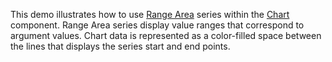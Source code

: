 This demo illustrates how to use [Range Area](https://docs.devexpress.com/Blazor/DevExpress.Blazor.DxChartRangeAreaSeries-3) series within the [Chart](https://docs.devexpress.com/Blazor/DevExpress.Blazor.DxChart-1) component. Range Area series display value ranges that correspond to argument values. Chart data is represented as a color-filled space between the lines that displays the series start and end points.
